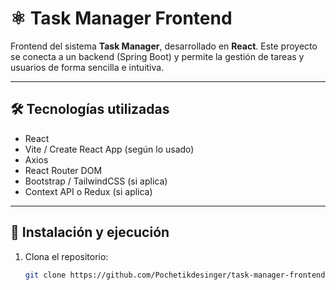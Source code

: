 # ⚛️ Task Manager Frontend

Frontend del sistema **Task Manager**, desarrollado en **React**. Este proyecto se conecta a un backend (Spring Boot) y permite la gestión de tareas y usuarios de forma sencilla e intuitiva.

---

## 🛠️ Tecnologías utilizadas

- React
- Vite / Create React App (según lo usado)
- Axios
- React Router DOM
- Bootstrap / TailwindCSS (si aplica)
- Context API o Redux (si aplica)

---

## 🔧 Instalación y ejecución

1. Clona el repositorio:
   ```bash
   git clone https://github.com/Pochetikdesinger/task-manager-frontend.git
